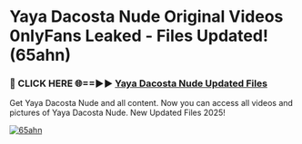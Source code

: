 # Yaya Dacosta Nude Original Videos 0nlyFans Leaked - Files Updated! (65ahn)

<h3>🔴 CLICK HERE 🌐==►► <a href="https://tinyurl.com/yrmya6cz" rel="nofollow">Yaya Dacosta Nude Updated Files</a></h3>

Get Yaya Dacosta Nude and all content. Now you can access all videos and pictures of Yaya Dacosta Nude. New Updated Files 2025!

[![65ahn](https://i.imgur.com/FMdXYCs.gif)](https://tinyurl.com/yrmya6cz)
